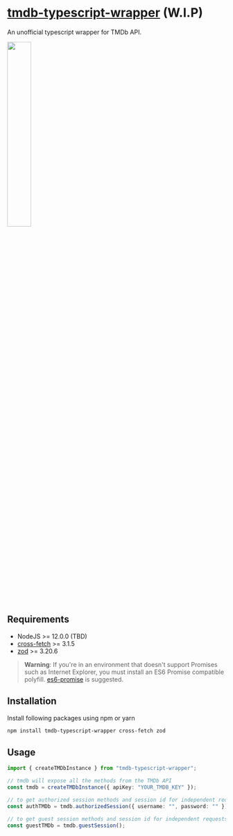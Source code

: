 # [tmdb-typescript-wrapper](https://github.com/LiniovasDovydas/tmdb-typescript-wrapper) (W.I.P)

An unofficial typescript wrapper for TMDb API.

[<img src="https://www.themoviedb.org/assets/2/v4/logos/v2/blue_long_2-9665a76b1ae401a510ec1e0ca40ddcb3b0cfe45f1d51b77a308fea0845885648.svg" width="33%">](https://www.themoviedb.org/)

## Requirements

- NodeJS >= 12.0.0 (TBD)
- [cross-fetch](https://github.com/lquixada/cross-fetch) >= 3.1.5
- [zod](https://github.com/colinhacks/zod) >= 3.20.6

> **Warning**: If you're in an environment that doesn't support Promises such as Internet Explorer, you must install an ES6 Promise compatible polyfill. [es6-promise](https://github.com/jakearchibald/es6-promise) is suggested.

## Installation

Install following packages using npm or yarn

```bash
npm install tmdb-typescript-wrapper cross-fetch zod
```

## Usage

```typescript
import { createTMDbInstance } from "tmdb-typescript-wrapper";

// tmdb will expose all the methods from the TMDb API
const tmdb = createTMDbInstance({ apiKey: "YOUR_TMDB_KEY" });

// to get authorized session methods and session id for independent requests
const authTMDb = tmdb.authorizedSession({ username: "", password: "" });

// to get guest session methods and session id for independent requests
const guestTMDb = tmdb.guestSession();
```
